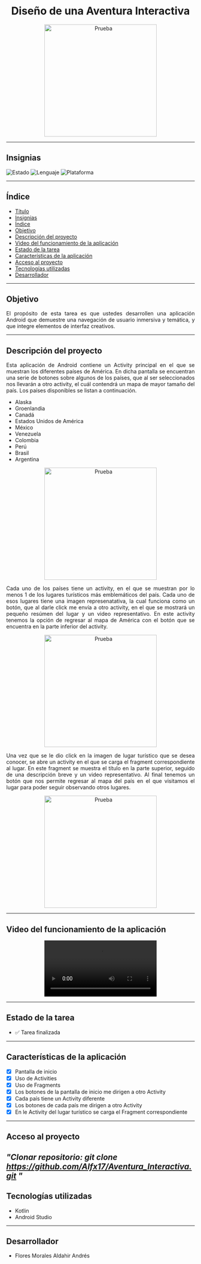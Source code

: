 <h1 align="center">Diseño de una Aventura Interactiva</h1>
<p align="center">
  <img src="fondo/tarea2.png" alt="Prueba" width="300" />
</p>


---

## Insignias
![Estado](https://img.shields.io/badge/Estado-Terminado-brightgreen)
![Lenguaje](https://img.shields.io/badge/Kotlin-✓-purple)
![Plataforma](https://img.shields.io/badge/Plataforma-Android-blue)

---

## Índice
- [Título](#tarea-2--diseño-de-una-aventura-interactiva)
- [Insignias](#insignias)
- [Índice](#índice)
- [Objetivo](#objetivo)
- [Descripción del proyecto](#descripción-del-proyecto)
- [Video del funcionamiento de la aplicación](#video-del-funcionamiento-de-la-aplicación)
- [Estado de la tarea](#estado-de-la-tarea)
- [Características de la aplicación](#características-de-la-aplicación)
- [Acceso al proyecto](#acceso-al-proyecto)
- [Tecnologías utilizadas](#tecnologías-utilizadas)
- [Desarrollador](#-desarrollador)

---

## Objetivo
<p align="justify">El propósito de esta tarea es que ustedes desarrollen una aplicación Android que demuestre una navegación de usuario inmersiva y temática, y que integre elementos de interfaz creativos.</p>

---

## Descripción del proyecto
<p align="justify">Esta aplicación de Android contiene un Activity principal en el que se muestran los diferentes países de América. En dicha pantalla se encuentran una serie de botones sobre algunos de los países, que al ser seleccionados nos llevarán a otro activity, el cuál contendrá un mapa de mayor tamaño del país. Los países disponibles se listan a continuación.</p>
<ul>
  <li>Alaska</li>
  <li>Groenlandia</li>
  <li>Canadá</li>
  <li>Estados Unidos de América</li>
  <li>México</li>
  <li>Venezuela</li>
  <li>Colombia</li>
  <li>Perú</li>
  <li>Brasil</li>
  <li>Argentina</li>
  
</ul>
<p align="center">
  <img src="fondo/America.jpeg" alt="Prueba" width="300"/>
</p>
<p align="justify">Cada uno de los países tiene un activity, en el que se muestran por lo menos 1 de los lugares turísticos más emblemáticos del país. Cada uno de esos lugares tiene una imagen represenatativa, la cual funciona como un botón, que al darle click me envía a otro activity, en el que se mostrará un pequeño resúmen del lugar y un video representativo. En este activity tenemos la opción de regresar al mapa de América con el botón que se encuentra en la parte inferior del activity.</p>

<p align="center">
  <img src="fondo/Mexico.jpeg" alt="Prueba" width="300" />
</p>

<p align="justify">Una vez que se le dio click en la imagen de lugar turístico que se desea conocer, se abre un activity en el que se carga el fragment correspondiente al lugar. En este fragment se muestra el título en la parte superior, seguido de una descripción breve y un video representativo. Al final tenemos un botón que nos permite regresar al mapa del país en el que visitamos el lugar para poder seguir observando otros lugares.  
</p>

<p align="center">
  <img src="fondo/Vallarta.jpeg" alt="Prueba" width="300" />
</p>

---

## Video del funcionamiento de la aplicación 
<div align="center">
<video width="300" controls>
  <source src="https://alfx17.github.io/Aventura_Interactiva/fondo/Prueba.mp4" type="video/mp4">
</video>
</div>

---

## Estado de la tarea
- ✅ Tarea finalizada

---

## Características de la aplicación 
- [x] Pantalla de inicio
- [x] Uso de Activities
- [x] Uso de Fragments
- [x] Los botones de la pantalla de inicio me dirigen a otro Activity
- [x] Cada país tiene un Activity diferente
- [x] Los botones de cada país me dirigen a otro Activity
- [x] En le Activity del lugar turístico se carga el Fragment correspondiente   

---

## Acceso al proyecto
*"Clonar repositorio: 
    git clone https://github.com/Alfx17/Aventura_Interactiva.git
"*
---

## Tecnologías utilizadas
- Kotlin
- Android Studio

---

## Desarrollador
- Flores Morales Aldahir Andrés

